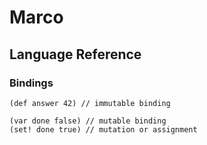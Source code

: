 # Marco

## Language Reference

### Bindings

```racket
(def answer 42) // immutable binding

(var done false) // mutable binding
(set! done true) // mutation or assignment
```

